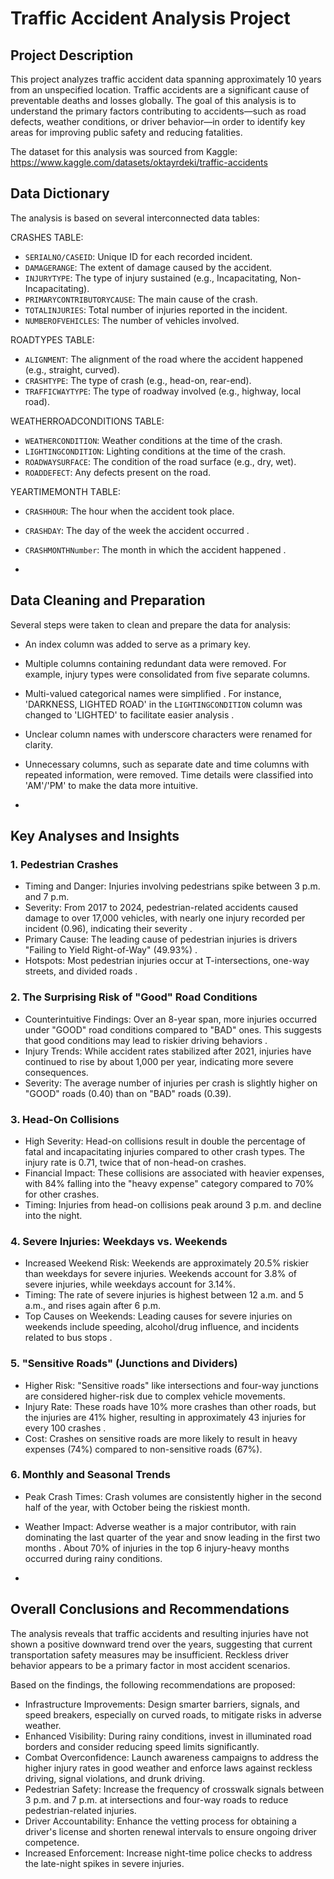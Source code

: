 
# Traffic Accident Analysis Project

## Project Description
This project analyzes traffic accident data spanning approximately 10 years from an unspecified location. Traffic accidents are a significant cause of preventable deaths and losses globally. The goal of this analysis is to understand the primary factors contributing to accidents—such as road defects, weather conditions, or driver behavior—in order to identify key areas for improving public safety and reducing fatalities.

The dataset for this analysis was sourced from Kaggle: https://www.kaggle.com/datasets/oktayrdeki/traffic-accidents 


## Data Dictionary
The analysis is based on several interconnected data tables:

CRASHES TABLE:
* `SERIALNO/CASEID`: Unique ID for each recorded incident.
* `DAMAGERANGE`: The extent of damage caused by the accident.
* `INJURYTYPE`: The type of injury sustained (e.g., Incapacitating, Non-Incapacitating).
* `PRIMARYCONTRIBUTORYCAUSE`: The main cause of the crash.
* `TOTALINJURIES`: Total number of injuries reported in the incident.
* `NUMBEROFVEHICLES`: The number of vehicles involved.

ROADTYPES TABLE:
* `ALIGNMENT`: The alignment of the road where the accident happened (e.g., straight, curved).
* `CRASHTYPE`: The type of crash (e.g., head-on, rear-end).
* `TRAFFICWAYTYPE`: The type of roadway involved (e.g., highway, local road).

WEATHERROADCONDITIONS TABLE:
* `WEATHERCONDITION`: Weather conditions at the time of the crash.
* `LIGHTINGCONDITION`: Lighting conditions at the time of the crash.
* `ROADWAYSURFACE`: The condition of the road surface (e.g., dry, wet).
* `ROADDEFECT`: Any defects present on the road.

YEARTIMEMΟNΤΗ ΤABLE:
* `CRASHHOUR`: The hour when the accident took place.
* `CRASHDAY`: The day of the week the accident occurred .
* `CRASHMONTHNumber`: The month in which the accident happened .

*
## Data Cleaning and Preparation
Several steps were taken to clean and prepare the data for analysis:
* An index column was added to serve as a primary key.
* Multiple columns containing redundant data were removed. For example, injury types were consolidated from five separate columns.
* Multi-valued categorical names were simplified . For instance, 'DARKNESS, LIGHTED ROAD' in the `LIGHTINGCONDITION` column was changed to 'LIGHTED' to facilitate easier analysis .
* Unclear column names with underscore characters were renamed for clarity.
* Unnecessary columns, such as separate date and time columns with repeated information, were removed. Time details were classified into 'AM'/'PM' to make the data more intuitive.

*
## Key Analyses and Insights

### 1. Pedestrian Crashes
* Timing and Danger: Injuries involving pedestrians spike between 3 p.m. and 7 p.m.
* Severity: From 2017 to 2024, pedestrian-related accidents caused damage to over 17,000 vehicles, with nearly one injury recorded per incident (0.96), indicating their severity .
* Primary Cause: The leading cause of pedestrian injuries is drivers "Failing to Yield Right-of-Way" (49.93%) .
* Hotspots: Most pedestrian injuries occur at T-intersections, one-way streets, and divided roads .

### 2. The Surprising Risk of "Good" Road Conditions
* Counterintuitive Findings: Over an 8-year span, more injuries occurred under "GOOD" road conditions compared to "BAD" ones. This suggests that good conditions may lead to riskier driving behaviors .
* Injury Trends: While accident rates stabilized after 2021, injuries have continued to rise by about 1,000 per year, indicating more severe consequences.
* Severity: The average number of injuries per crash is slightly higher on "GOOD" roads (0.40) than on "BAD" roads (0.39).

### 3. Head-On Collisions
* High Severity: Head-on collisions result in double the percentage of fatal and incapacitating injuries compared to other crash types. The injury rate is 0.71, twice that of non-head-on crashes.
* Financial Impact: These collisions are associated with heavier expenses, with 84% falling into the "heavy expense" category compared to 70% for other crashes.
* Timing: Injuries from head-on collisions peak around 3 p.m. and decline into the night.

### 4. Severe Injuries: Weekdays vs. Weekends
* Increased Weekend Risk: Weekends are approximately 20.5% riskier than weekdays for severe injuries. Weekends account for 3.8% of severe injuries, while weekdays account for 3.14%.
* Timing: The rate of severe injuries is highest between 12 a.m. and 5 a.m., and rises again after 6 p.m.
* Top Causes on Weekends: Leading causes for severe injuries on weekends include speeding, alcohol/drug influence, and incidents related to bus stops .

### 5. "Sensitive Roads" (Junctions and Dividers)
* Higher Risk: "Sensitive roads" like intersections and four-way junctions are considered higher-risk due to complex vehicle movements.
* Injury Rate: These roads have 10% more crashes than other roads, but the injuries are 41% higher, resulting in approximately 43 injuries for every 100 crashes .
* Cost: Crashes on sensitive roads are more likely to result in heavy expenses (74%) compared to non-sensitive roads (67%).

### 6. Monthly and Seasonal Trends
* Peak Crash Times: Crash volumes are consistently higher in the second half of the year, with October being the riskiest month.
* Weather Impact: Adverse weather is a major contributor, with rain dominating the last quarter of the year and snow leading in the first two months . About 70% of injuries in the top 6 injury-heavy months occurred during rainy conditions.

*
## Overall Conclusions and Recommendations
The analysis reveals that traffic accidents and resulting injuries have not shown a positive downward trend over the years, suggesting that current transportation safety measures may be insufficient. Reckless driver behavior appears to be a primary factor in most accident scenarios.

Based on the findings, the following recommendations are proposed:
* Infrastructure Improvements: Design smarter barriers, signals, and speed breakers, especially on curved roads, to mitigate risks in adverse weather.
* Enhanced Visibility: During rainy conditions, invest in illuminated road borders and consider reducing speed limits significantly.
* Combat Overconfidence: Launch awareness campaigns to address the higher injury rates in good weather and enforce laws against reckless driving, signal violations, and drunk driving.
* Pedestrian Safety: Increase the frequency of crosswalk signals between 3 p.m. and 7 p.m. at intersections and four-way roads to reduce pedestrian-related injuries.
* Driver Accountability: Enhance the vetting process for obtaining a driver's license and shorten renewal intervals to ensure ongoing driver competence.
* Increased Enforcement: Increase night-time police checks to address the late-night spikes in severe injuries.
